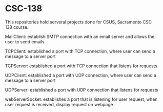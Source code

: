 # CSC-138

This repositories hold serveral projects done for CSUS, Sacramento CSC 138 course.

MailClient: establish SMTP connection with an email server and allows the user to send emails

TCPClient: established a port with TCP connection, where user can send a message to a server port

TCPServer: established a port with TCP connection that listens for requests

UDPClient: established a port with UDP connection, where user can send a message to a server port

UDPServer: established a port with UDP connection that listens for requests

webServerSocket: establishes a port that is listening for user request, when user request is received, display request on webpage
